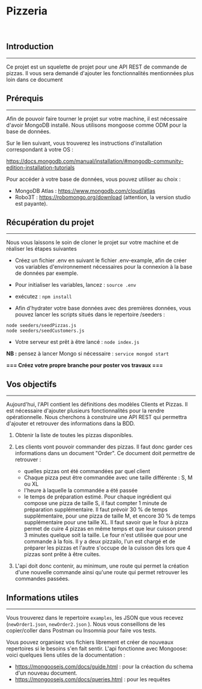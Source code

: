 # Pizzeria
<br />

## Introduction
---

Ce projet est un squelette de projet pour une API REST de commande de pizzas. Il vous sera demandé d'ajouter les fonctionnalités mentionnées plus loin dans ce document

## Prérequis
---

Afin de pouvoir faire tourner le projet sur votre machine, il est nécessaire d'avoir MongoDB installé. Nous utilisons mongoose comme ODM pour la base de données.

Sur le lien suivant, vous trouverez les instructions d'installation correspondant à votre OS :

https://docs.mongodb.com/manual/installation/#mongodb-community-edition-installation-tutorials

Pour accéder à votre base de données, vous pouvez utiliser au choix :
- MongoDB Atlas : https://www.mongodb.com/cloud/atlas
- Robo3T : https://robomongo.org/download (attention, la version studio est payante).


## Récupération du projet
---

Nous vous laissons le soin de cloner le projet sur votre machine et de réaliser les étapes suivantes

* Créez un fichier .env en suivant le fichier .env-example, afin de créer vos variables d'environnement nécessaires pour la connexion à la base de données par exemple.

* Pour initialiser les variables, lancez : `source .env`

* exécutez : `npm install`

* Afin d'hydrater votre base données avec des premières données, vous pouvez lancer les scripts situés dans le repertoire /seeders  :
```
node seeders/seedPizzas.js
node seeders/seedCustomers.js
```

* Votre serveur est prêt à être lancé : `node index.js`

**NB :** pensez à lancer Mongo si nécessaire : `service mongod start`

**=== Créez votre propre branche pour poster vos travaux ===**

## Vos objectifs
---

Aujourd'hui, l'API contient les définitions des modèles Clients et Pizzas. Il est nécessaire d'ajouter plusieurs fonctionnalités pour la rendre opérationnelle. Nous cherchons à construire une API REST qui permettra d'ajouter et retrouver des informations  dans la BDD.

1. Obtenir la liste de toutes les pizzas disponibles.

2. Les clients vont pouvoir commander des pizzas. Il faut donc garder ces informations dans un document "Order". Ce document doit permettre de retrouver :
    * quelles pizzas ont été commandées par quel client
    * Chaque pizza peut être commandée avec une taille différente : S, M ou XL
    * l'heure à laquelle la commandée a été passée
    * le temps de préparation estimé. Pour chaque ingrédient qui compose une pizza de taille S, il faut compter 1 minute de préparation supplémentaire. Il faut prévoir 30 % de temps supplémentaire, pour une pizza de taille M, et encore 30 % de temps supplémentaire pour une taille XL. Il faut savoir que le four à pizza permet de cuire 4 pizzas en même temps et que leur cuisson prend 3 minutes quelque soit la taille. Le four n'est utilisée que pour une commande à la fois. Il y a deux pizzailo, l'un est chargé et de préparer les pizzas et l'autre s'occupe de la cuisson dès lors que 4 pizzas sont prête à être cuites. 

3. L'api doit donc contenir, au minimum, une route qui permet la création d'une nouvelle commande ainsi qu'une route qui permet retrouver les commandes passées.


## Informations utiles
---

Vous trouverez dans le repertoire `examples`, les JSON que vous recevez (`newOrder1.json`, `newOrder2.json` ). Nous vous conseillons de les copier/coller dans Postman ou Insomnia pour faire vos tests.

Vous pouvez organisez vos fichiers librement et créer de nouveaux repertoires si le besoins s'en fait sentir.
L'api fonctionne avec Mongoose: voici quelques liens utiles de la documentation :
* https://mongoosejs.com/docs/guide.html : pour la créaction du schema d'un nouveau document.
* https://mongoosejs.com/docs/queries.html : pour les requêtes


